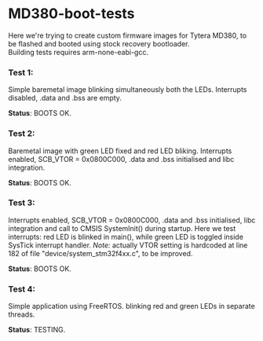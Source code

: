 # MD380-boot-tests
Here we're trying to create custom firmware images for Tytera MD380, to be flashed and booted using stock recovery bootloader.  
Building tests requires arm-none-eabi-gcc.
  
  

### Test 1:
Simple baremetal image blinking simultaneously both the LEDs. Interrupts disabled, .data and .bss are empty.  
  
**Status**: BOOTS OK.
  
  
### Test 2:
Baremetal image with green LED fixed and red LED bliking.
Interrupts enabled, SCB_VTOR = 0x0800C000, .data and .bss initialised and libc integration.
  
**Status**: BOOTS OK.

  
### Test 3:
Interrupts enabled, SCB_VTOR = 0x0800C000, .data and .bss initialised, libc integration and call to CMSIS SystemInit() during startup.
Here we test interrupts: red LED is blinked in main(), while green LED is toggled inside SysTick interrupt handler.
*Note:* actually VTOR setting is hardcoded at line 182 of file "device/system_stm32f4xx.c", to be improved.
  
**Status**: BOOTS OK.

### Test 4:
Simple application using FreeRTOS. blinking red and green LEDs in separate threads.
  
**Status**: TESTING.
